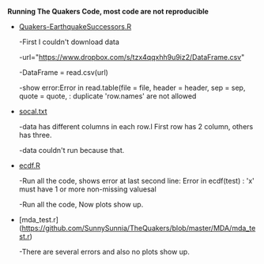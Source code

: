  **Running The Quakers Code, most code are not reproducible**
 
- [Quakers-EarthquakeSuccessors.R](https://github.com/SunnySunnia/TheQuakers/blob/master/Successors/Quakers-EarthquakeSuccessors.R)
  
  -First I couldn't download data

    -url="https://www.dropbox.com/s/tzx4qqxhh9u9iz2/DataFrame.csv"
    
    -DataFrame = read.csv(url)
    
    -show error:Error in read.table(file = file, header = header, sep = sep, quote = quote,  : 
  duplicate 'row.names' are not allowed
  
- [socal.txt](https://github.com/SunnySunnia/TheQuakers/blob/master/MDA/socal.txt)

   -data has different columns in each row.l First row has 2 column, others has three. 
  
   -data couldn't run because that.
  
- [ecdf.R](https://github.com/SunnySunnia/TheQuakers/blob/master/ECDF/ecdf.R)

   -Run all the code, shows error at last second line: Error in ecdf(test) : 'x' must have 1 or more non-missing valuesal
  
   -Run all the code, Now plots show up.

- [mda_test.r] (https://github.com/SunnySunnia/TheQuakers/blob/master/MDA/mda_test.r)
   
   -There are several errors and also no plots show up.
